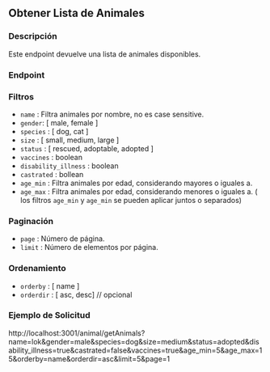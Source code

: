 ## Obtener Lista de Animales

### Descripción

Este endpoint devuelve una lista de animales disponibles.

### Endpoint

### Filtros

-   `name` : Filtra animales por nombre, no es case sensitive.
-   `gender`: [ male, female ]
-   `species` : [ dog, cat ]
-   `size` : [ small, medium, large ]
-   `status` : [ rescued, adoptable, adopted ]
-   `vaccines` : boolean
-   `disability_illness` : boolean
-   `castrated` : bollean
-   `age_min` : Filtra animales por edad, considerando mayores o iguales a.
-   `age_max` : Filtra animales por edad, considerando menores o iguales a.
    ( los filtros `age_min` y `age_min` se pueden aplicar juntos o separados)

### Paginación

-   `page` : Número de página.
-   `limit` : Número de elementos por página.

### Ordenamiento

-   `orderby` : [ name ]
-   `orderdir` : [ asc, desc] // opcional

### Ejemplo de Solicitud

http://localhost:3001/animal/getAnimals?name=lok&gender=male&species=dog&size=medium&status=adopted&disability_illness=true&castrated=false&vaccines=true&age_min=5&age_max=15&orderby=name&orderdir=asc&limit=5&page=1
